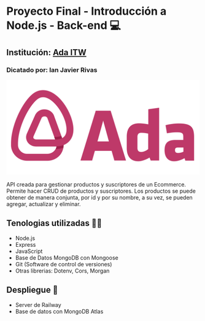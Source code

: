 # Proyecto Final - Introducción a **Node.js** - Back-end :computer:

## Institución: [Ada ITW](https://adaitw.org/)
### Dicatado por: Ian Javier Rivas 
![logo_ada](ada-logo-fucsia.png)

API creada para gestionar productos y suscriptores de un Ecommerce. Permite hacer CRUD de productos y suscriptores. 
Los productos se puede obtener de manera conjunta, por id y por su nombre, a su vez, se pueden agregar, actualizar y eliminar.

## Tenologias utilizadas :hammer::wrench:

* Node.js 
* Express
* JavaScript 
* Base de Datos MongoDB con Mongoose
* Git (Software de control de versiones)
* Otras librerias: Dotenv, Cors, Morgan 

## Despliegue :rocket:

* Server de Railway
* Base de datos con MongoDB Atlas

